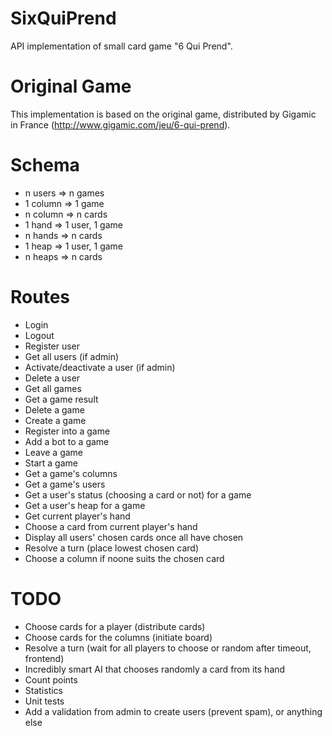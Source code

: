 # SixQuiPrend
API implementation of small card game "6 Qui Prend".

# Original Game
This implementation is based on the original game, distributed by Gigamic in
France (http://www.gigamic.com/jeu/6-qui-prend).

# Schema
* n users => n games
* 1 column => 1 game
* n column => n cards
* 1 hand => 1 user, 1 game
* n hands => n cards
* 1 heap => 1 user, 1 game
* n heaps => n cards

# Routes
* Login
* Logout
* Register user
* Get all users (if admin)
* Activate/deactivate a user (if admin)
* Delete a user
* Get all games
* Get a game result
* Delete a game
* Create a game
* Register into a game
* Add a bot to a game
* Leave a game
* Start a game
* Get a game's columns
* Get a game's users
* Get a user's status (choosing a card or not) for a game
* Get a user's heap for a game
* Get current player's hand
* Choose a card from current player's hand
* Display all users' chosen cards once all have chosen
* Resolve a turn (place lowest chosen card)
* Choose a column if noone suits the chosen card

# TODO
* Choose cards for a player (distribute cards)
* Choose cards for the columns (initiate board)
* Resolve a turn (wait for all players to choose or random after timeout, frontend)
* Incredibly smart AI that chooses randomly a card from its hand
* Count points
* Statistics
* Unit tests
* Add a validation from admin to create users (prevent spam), or anything else
